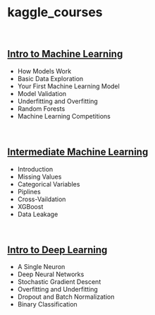 # kaggle_courses
<br>

## [Intro to Machine Learning](https://github.com/BevisJChen/kaggle_courses/blob/main/certificates/Chen%20Jhih%20Jhong%20-%20Intro%20to%20Machine%20Learning.png)
* How Models Work
* Basic Data Exploration
* Your First Machine Learning Model
* Model Validation
* Underfitting and Overfitting
* Random Forests
* Machine Learning Competitions
<br>

## [Intermediate Machine Learning](https://github.com/BevisJChen/kaggle_courses/blob/main/certificates/Chen%20Jhih%20Jhong%20-%20Intermediate%20Machine%20Learning.png)
* Introduction
* Missing Values
* Categorical Variables
* Piplines
* Cross-Vaildation
* XGBoost
* Data Leakage
<br>

## [Intro to Deep Learning](https://github.com/BevisJChen/kaggle_courses/blob/main/certificates/Chen%20Jhih%20Jhong%20-%20Intro%20to%20Deep%20Learning.png)
* A Single Neuron
* Deep Neural Networks
* Stochastic Gradient Descent
* Overfitting and Underfitting
* Dropout and Batch Normalization
* Binary Classification

